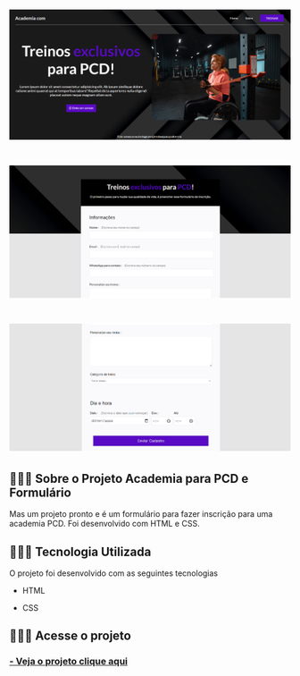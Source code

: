 <h1>
        <img src="img/Captura2.png">
</h1>
<h1>
        <img src="img/Captura.png">
</h1>
<h1>
        <img src="img/Captura1.png">
</h1>


## 👩🏽‍💻 Sobre o Projeto Academia para PCD e Formulário 

Mas um projeto pronto e é um formulário para fazer inscrição para uma academia PCD. Foi desenvolvido com HTML e CSS.


## 👩🏽‍💻 Tecnologia Utilizada

O projeto foi desenvolvido com as seguintes tecnologias

- HTML

- CSS

## 👩🏽‍💻 Acesse o projeto

 <h3>
        <a href="https://lyrisnunes.github.io/formulario-pcd/"> - Veja o projeto clique aqui </a>
</h3>